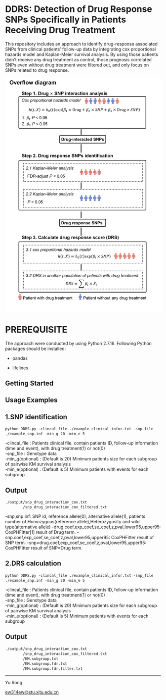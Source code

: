 DDRS: Detection of Drug Response SNPs Specifically in Patients Receiving Drug Treatment
================================
This repository includes an approach to identify drug-response associated SNPs from clinical patients’ follow-up data by integrating cox proportional hazards model and Kaplan-Meier survival analysis. By using those patients didn’t receive any drug treatment as control, those prognosis correlated SNPs even without drug treatment were filtered out, and only focus on SNPs related to drug response.

![pipeline](https://github.com/ew314/DDRS/blob/main/pipeline/4.figure.1.pipeline.github.jpg)

# PREREQUISITE
The approach were conducted by using Python 2.7.16. 
Following Python packages should be installed:
<ul>
<li><p>pandas</p></li>
<li><p>lifelines</p></li>
</ul>

Getting Started
---------------

Usage Examples
--------------
1.SNP identification
--------------

    python DDRS.py -clincal_file ./example_clinical_infor.txt -snp_file ./example_snp.inf -min_g 20 -min_e 5

-clincal_file    : Patients clinical file, contain patients ID, follow-up information (time and event), with drug treatment(1) or not(0)<br>
-snp_file        : Genotype data<br>
-min_g(optional) : (Default is 20) Minimum patients size for each subgroup of pairwise KM survival analysis<br>
-min_e(optional) : (Default is 5)  Minimum patients with events for each subgroup<br>

Output
--------------
    ./output/snp_drug_interaction_cox.txt
            /snp_drug_interaction_cox_filtered.txt
-snp,snp.inf: SNP id, reference allele(0), alternative allele(1), patients number of Homozygous(reference allele),Heterozygosity and wild type(alternative allele)
-drug.coef,exp_coef,se_coef,z,pval,lower95,upper95: CoxPHFitter[1] result of Drug term.
-snp.coef,exp_coef,se_coef,z,pval,lower95,upper95: CoxPHFitter result of SNP term.
-snp×drug.coef,exp_coef,se_coef,z,pval,lower95,upper95: CoxPHFitter result of SNP×Drug term.


2.DRS calculation
--------------

    python DDRS.py -clincal_file ./example_clinical_infor.txt -snp_file ./example_snp.inf -min_g 20 -min_e 5

-clincal_file    : Patients clinical file, contain patients ID, follow-up information (time and event), with drug treatment(1) or not(0)<br>
-snp_file        : Genotype data<br>
-min_g(optional) : (Default is 20) Minimum patients size for each subgroup of pairwise KM survival analysis<br>
-min_e(optional) : (Default is 5)  Minimum patients with events for each subgroup<br>

Output
--------------
    ./output/snp_drug_interaction_cox.txt
            /snp_drug_interaction_cox_filtered.txt
            /KM.subgroup.txt
            /KM.subgroup.fdr.txt
            /KM.subgroup.fdr.filter.txt
 
---------------------------------------
Yu Rong

ew314ew@stu.xjtu.edu.cn
